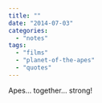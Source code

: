 ```yaml
---
title: ""
date: "2014-07-03"
categories: 
  - "notes"
tags: 
  - "films"
  - "planet-of-the-apes"
  - "quotes"
---
```


Apes… together… strong!
